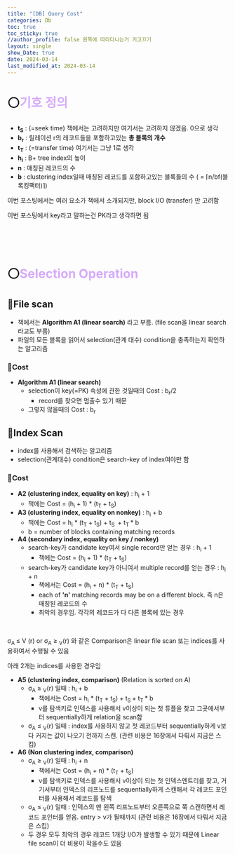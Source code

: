 ```yaml
---
title: "[DB] Query Cost"
categories: Db
toc: true
toc_sticky: true
//author_profile: false 왼쪽에 따라다니는거 키고끄기
layout: single
show_Date: true
date: 2024-03-14
last_modified_at: 2024-03-14
---
```


# ⚪<span style="color: #D6ABFA;">기호 정의</span>

- **t<sub>S</sub>** : (=seek time) 책에서는 고려하지만 여기서는 고려하지 않겠음. 0으로 생각    
- **b<sub>r</sub>** : 릴레이션 r의 레코드들을 포함하고있는 **총 블록의 개수**
- **t<sub>T</sub>** : (=transfer time) 여기서는 그냥 1로 생각
- **h<sub>i</sub>** : B+ tree index의 높이
- **n** : 매칭된 레코드의 수
- **b** : clustering index일때 매칭된 레코드를 포함하고있는 블록들의 수 ( = ⌈n/bf(블록킹팩터)⌉)

이번 포스팅에서는 여러 요소가 책에서 소개되지만, block I/O (transfer) 만 고려함

이번 포스팅에서 key라고 말하는건 PK라고 생각하면 됨

<br>

<br>

<br>

# ⚪<span style="color: #D6ABFA;">Selection Operation</span>

## 🔹File scan

- 책에서는 **Algorithm A1 (linear search)** 라고 부름. (file scan을 linear search라고도 부름)
- 파일의 모든 블록을 읽어서 selection(관계 대수) condition을 충족하는지 확인하는 알고리즘

### 🔸Cost

- **Algorithm A1 (linear search)**
  - selection이 key(=PK) 속성에 관한 것일때의 Cost : b<sub>r</sub>/2 
    - record를 찾으면 멈출수 있기 때문
  - 그렇지 않을때의 Cost : b<sub>r</sub> 

## 🔹Index Scan

- index를 사용해서 검색하는 알고리즘
- selection(관계대수) condition은 search-key of index여야만 함

### 🔸Cost

- **A2 (clustering index, equality on key)** : h<sub>i</sub> + 1
  - 책에는 Cost = (h<sub>i</sub> + 1) * (t<sub>T</sub> + t<sub>S</sub>)
- **A3 (clustering index, equality on nonkey)** : h<sub>i</sub> + b
  - 책에는 Cost = h<sub>i</sub>  \* (t<sub>T</sub> + t<sub>S</sub>) + t<sub>S </sub> + t<sub>T </sub>\* b
  - b = number of blocks containing matching records
- **A4 (secondary index, equality on key / nonkey)** 
  - search-key가 candidate key여서 single record만 얻는 경우 :  h<sub>i</sub> + 1
    - 책에는 Cost = (h<sub>i</sub> + 1) * (t<sub>T</sub> + t<sub>S</sub>)
  - search-key가 candidate key가 아니여서 multiple record를 얻는 경우 : h<sub>i</sub> + n
    - 책에서는 Cost = (h<sub>i</sub> + n) * (t<sub>T</sub> + t<sub>S</sub>)
    - each of **'n'** matching records may be on a different block. 즉 n은 매칭된 레코드의 수
    - 최악의 경우임. 각각의 레코드가 다 다른 블록에 있는 경우

<br>

σ<sub>A </sub>≤ V (r) or σ<sub>A</sub> ≥ <sub>V</sub>(r) 와 같은 Comparison은 linear file scan 또는 indices를 사용하여서 수행될 수 있음

아래 2개는 indices를 사용한 경우임

- **A5 (clustering index, comparison)** (Relation is sorted on A)
  - σ<sub>A</sub> ≥ <sub>V</sub>(r) 일때 : h<sub>i</sub> + b
    - 책에서는 Cost = h<sub>i</sub>  \* (t<sub>T</sub> + t<sub>S</sub>) + t<sub>S </sub> + t<sub>T </sub>\* b
    - v를 탐색키로 인덱스를 사용해서 v이상이 되는 첫 튜플을 찾고 그곳에서부터 sequentially하게 relation을 scan함
  - σ<sub>A</sub> ≤  <sub>V</sub>(r) 일때 : index를 사용하지 않고 첫 레코드부터 sequentially하게 v보다 커지는 값이 나오기 전까지 스캔. (관련 비용은 16장에서 다뤄서 지금은 스킵)
- **A6 (Non clustering index, comparison)**
  - σ<sub>A</sub> ≥ <sub>V</sub>(r) 일때 : h<sub>i</sub> + n
    - 책에서는 Cost = (h<sub>i</sub> + n) * (t<sub>T</sub> + t<sub>S</sub>)
    - v를 탐색키로 인덱스를 사용해서 v이상이 되는 첫 인덱스엔트리를 찾고, 거기서부터 인덱스의 리프노드를 sequentially하게 스캔해서 각 레코드 포인터를 사용해서 레코드를 탐색
  - σ<sub>A</sub> ≤  <sub>V</sub>(r) 일때 : 인덱스의 맨 왼쪽 리프노드부터 오른쪽으로 쭉 스캔하면서 레코드 포인터를 얻음. entry > v가 될때까지 (관련 비용은 16장에서 다뤄서 지금은 스킵)
  - 두 경우 모두 최악의 경우 레코드 1개당 I/O가 발생할 수 있기 때문에 Linear file scan이 더 비용이 작을수도 있음 

